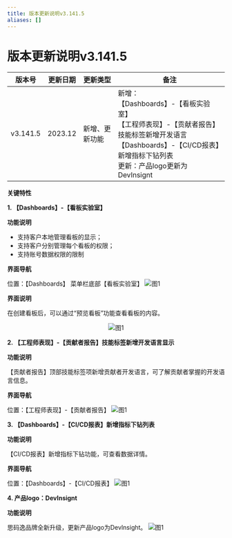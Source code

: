 ```yaml
---
title: 版本更新说明v3.141.5
aliases: []
---
```


# 版本更新说明v3.141.5
<center>

|版本号|更新日期|更新类型|备注|
|------|---|---|------|
|v3.141.5|2023.12|新增、更新功能|新增：<br/>【Dashboards】-【看板实验室】<br/>【工程师表现】-【贡献者报告】技能标签新增开发语言<br/>【Dashboards】-【CI/CD报表】新增指标下钻列表<br/>更新：产品logo更新为DevInsignt|
</center>

**关键特性**

**1.  【Dashboards】-【看板实验室】**

**功能说明**

- 支持客户本地管理看板的显示；
- 支持客户分别管理每个看板的权限；
- 支持账号数据权限的限制

**界面导航**

位置：【Dashboards】 菜单栏底部【看板实验室】
![图1](https://release-note.oss-cn-hongkong.aliyuncs.com/release-note/1280X1280.PNG)

**界面说明**

在创建看板后，可以通过“预览看板”功能查看看板的内容。
<center>

![图1](https://release-note.oss-cn-hongkong.aliyuncs.com/release-note/1280X128011.PNG)
</center>


**2. 【工程师表现】-【贡献者报告】技能标签新增开发语言显示**

**功能说明**

【贡献者报告】顶部技能标签项新增贡献者开发语言，可了解贡献者掌握的开发语言信息。

**界面导航**

位置：【工程师表现】-【贡献者报告】
![图1](https://release-note.oss-cn-hongkong.aliyuncs.com/release-note/1280X128022.PNG)

**3. 【Dashboards】-【CI/CD报表】新增指标下钻列表**

**功能说明**

【CI/CD报表】新增指标下钻功能，可查看数据详情。

**界面导航**

位置：【Dashboards】-【CI/CD报表】
![图1](https://release-note.oss-cn-hongkong.aliyuncs.com/release-note/33.png)

**4. 产品logo：DevInsignt**

**功能说明**

思码逸品牌全新升级，更新产品logo为Devlnsight。
![图1](https://release-note.oss-cn-hongkong.aliyuncs.com/release-note/44.png)